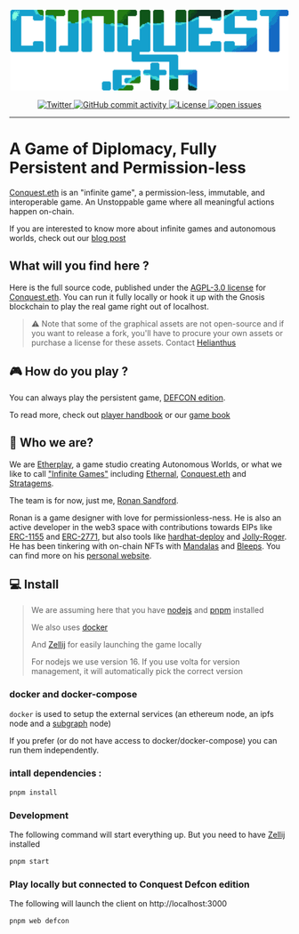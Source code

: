 <p align="center">
  <a href="https://conquest.game">
    <img src="web/static/conquest.png" alt="Conquest Logo" width="500">
  </a>
</p>
<p align="center">
  <a href="https://twitter.com/conquest_eth">
    <img alt="Twitter" src="https://img.shields.io/badge/Twitter-1DA1F2?logo=twitter&logoColor=white" />
  </a>

  <a href="https://github.com/etherplay/conquest-eth-v0">
    <img alt="GitHub commit activity" src="https://img.shields.io/github/commit-activity/m/etherplay/conquest-eth-v0">
  </a>
  <!-- <a href="https://github.com/etherplay/conquest-eth-v0">
  <img alt="Build" src="https://github.com/etherplay/conquest-eth-v0/actions/workflows/build.yml/badge.svg">
  </a> -->
  <a href="https://github.com/etherplay/conquest-eth-v0/blob/main/LICENSE">
    <img alt="License" src="https://img.shields.io/github/license/etherplay/conquest-eth-v0.svg">
  </a>
  <a href="https://github.com/etherplay/conquest-eth-v0/issues">
    <img alt="open issues" src="https://isitmaintained.com/badge/open/etherplay/conquest-eth-v0.svg">
  </a>
</p>

---

# A Game of Diplomacy, Fully Persistent and Permission-less

[Conquest.eth](https://conquest.game) is an "infinite game", a permission-less, immutable, and interoperable game. An Unstoppable game where all meaningful actions happen on-chain.

If you are interested to know more about infinite games and autonomous worlds, check out our [blog post](https://ronan.eth.limo/blog/infinite-games/)

## What will you find here ?

Here is the full source code, published under the [AGPL-3.0 license](https://www.gnu.org/licenses/agpl-3.0.en.html) for [Conquest.eth](https://conquest.game). You can run it fully locally or hook it up with the Gnosis blockchain to play the real game right out of localhost.

> ⚠ Note that some of the graphical assets are not open-source and if you want to release a fork, you'll have to procure your own assets or purchase a license for these assets. Contact [Helianthus](https://twitter.com/HelianthusGames)

## 🎮 How do you play ?

You can always play the persistent game, [DEFCON edition](https://defcon.conquest.etherplay.io/).

To read more, check out [player handbook](https://knowledge.conquest.game) or our [game book](https://book.conquest.game)

## 🎎 Who we are?

We are [Etherplay](https://etherplay.io), a game studio creating Autonomous Worlds, or what we like to call ["Infinite Games"](https://ronan.eth.limo/infinite-games/) including [Ethernal](https://ethernal.land), [Conquest.eth](https://conquest.game) and [Stratagems](https://stratagems.world).

The team is for now, just me, [Ronan Sandford](https://twitter.com/wighawag).

Ronan is a game designer with love for permissionless-ness. He is also an active developer in the web3 space with contributions towards EIPs like [ERC-1155](https://eips.ethereum.org/EIPS/eip-1155) and [ERC-2771](https://eips.ethereum.org/EIPS/eip-2771), but also tools like [hardhat-deploy](https://github.com/wighawag/hardhat-deploy) and [Jolly-Roger](https://jolly-roger.eth.limo). He has been tinkering with on-chain NFTs with [Mandalas](https://mandalas.eth.limo) and [Bleeps](https://bleeps.art). You can find more on his [personal website](https://ronan.eth.limo).

## 💻 Install

> We are assuming here that you have [nodejs](https://nodejs.org/en) and [pnpm](https://pnpm.io/) installed
>
> We also uses [docker](https://www.docker.com/)
>
> And [Zellij](https://zellij.dev/) for easily launching the game locally
>
> For nodejs we use version 16. If you use volta for version management, it will automatically pick the correct version

### docker and docker-compose

`docker` is used to setup the external services (an ethereum node, an ipfs node and a [subgraph](https://thegraph.com) node)

If you prefer (or do not have access to docker/docker-compose) you can run them independently.

### intall dependencies :

```bash
pnpm install
```

### Development

The following command will start everything up. But you need to have [Zellij](https://zellij.dev/) installed

```bash
pnpm start
```

### Play locally but connected to Conquest Defcon edition

The following will launch the client on http://localhost:3000

```bash
pnpm web defcon
```
